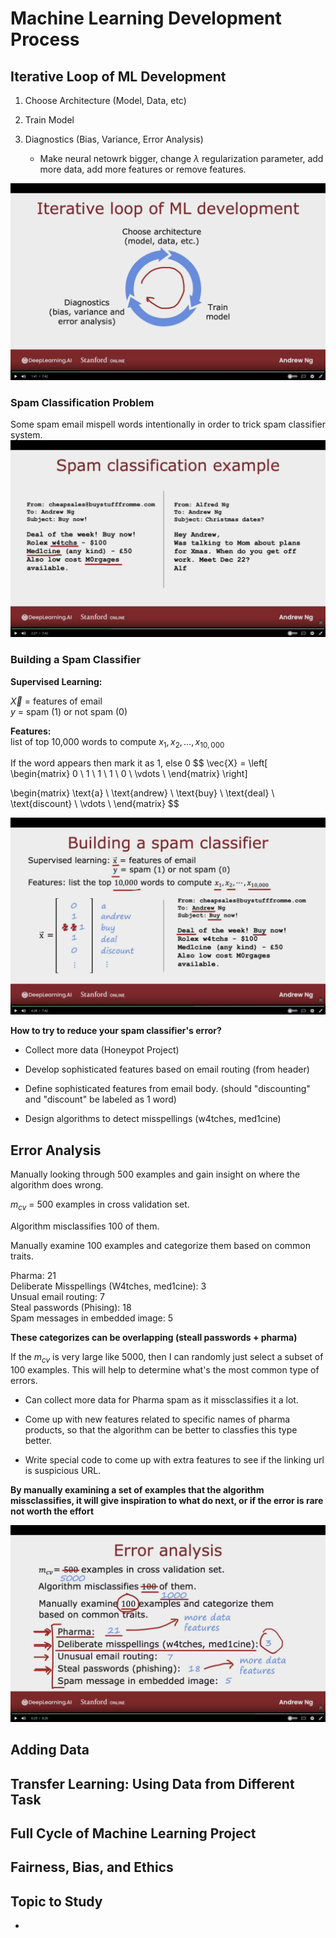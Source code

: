 # Machine Learning Development Process


## Iterative Loop of ML Development

1. Choose Architecture (Model, Data, etc)

2. Train Model

3. Diagnostics (Bias, Variance, Error Analysis)
   - Make neural netowrk bigger, change $\lambda$ regularization parameter, add more data, add more features or remove features.

![image of iterative loop of machine learning](images/Iterative-Loop-of-ML.png)


### Spam Classification Problem

Some spam email mispell words intentionally in order to trick spam classifier system.
![image of spam classification example](images/Spam-Classification-Example.png)


### Building a Spam Classifier

**Supervised Learning:**  

$\vec{X}$ = features of email  
$y$ = spam (1) or not spam (0)


**Features:**  
list of top 10,000 words to compute $x_{1}, x_{2}, \dotso ,x_{10,000}$


If the word appears then mark it as 1, else 0
$$
\vec{X} = \left[
\begin{matrix}
    0 \\
    1 \\
    1 \\
    1 \\
    0 \\
    \vdots \\
\end{matrix}
\right]


\begin{matrix}
    \text{a} \\
    \text{andrew} \\
    \text{buy} \\
    \text{deal} \\
    \text{discount} \\
    \vdots \\
\end{matrix}
$$

![image of spam classfier](images/Spam-Classifier.png)


**How to try to reduce your spam classifier's error?**

- Collect more data (Honeypot Project)

- Develop sophisticated features based on email routing (from header)

- Define sophisticated features from email body. (should "discounting" and "discount" be labeled as 1 word)

- Design algorithms to detect misspellings (w4tches, med1cine)


## Error Analysis 

Manually looking through 500 examples and gain insight on where the algorithm does wrong.



$m_{cv}$ = 500 examples in cross validation set.

Algorithm misclassifies 100 of them.

Manually examine 100 examples and categorize them based on common traits.  

Pharma: 21  
Deliberate Misspellings (W4tches, med1cine): 3  
Unsual email routing: 7  
Steal passwords (Phising): 18  
Spam messages in embedded image: 5

**These categorizes can be overlapping (steall passwords + pharma)**

If the $m_{cv}$ is very large like 5000, then I can randomly just select a subset of 100 examples. This will help to determine what's the most common type of errors.

- Can collect more data for Pharma spam as it missclassifies it a lot.

- Come up with new features related to specific names of pharma products, so that the algorithm can be better to classfies this type better.

- Write special code to come up with extra features to see if the linking url is suspicious URL.


**By manually examining a set of examples that the algorithm missclassifies, it will give inspiration to what do next, or if the error is rare not worth the effort**

![image of error analysis](images/Error-Analysis.png)








## Adding Data



## Transfer Learning: Using Data from Different Task




## Full Cycle of Machine Learning Project




## Fairness, Bias, and Ethics



## Topic to Study

-



